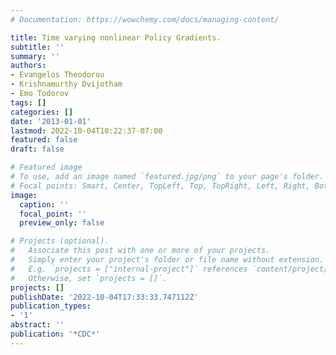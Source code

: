 ```yaml
---
# Documentation: https://wowchemy.com/docs/managing-content/

title: Time varying nonlinear Policy Gradients.
subtitle: ''
summary: ''
authors:
- Evangelos Theodorou
- Krishnamurthy Dvijotham
- Emo Todorov
tags: []
categories: []
date: '2013-01-01'
lastmod: 2022-10-04T10:22:37-07:00
featured: false
draft: false

# Featured image
# To use, add an image named `featured.jpg/png` to your page's folder.
# Focal points: Smart, Center, TopLeft, Top, TopRight, Left, Right, BottomLeft, Bottom, BottomRight.
image:
  caption: ''
  focal_point: ''
  preview_only: false

# Projects (optional).
#   Associate this post with one or more of your projects.
#   Simply enter your project's folder or file name without extension.
#   E.g. `projects = ["internal-project"]` references `content/project/deep-learning/index.md`.
#   Otherwise, set `projects = []`.
projects: []
publishDate: '2022-10-04T17:33:33.747112Z'
publication_types:
- '1'
abstract: ''
publication: '*CDC*'
---
```

